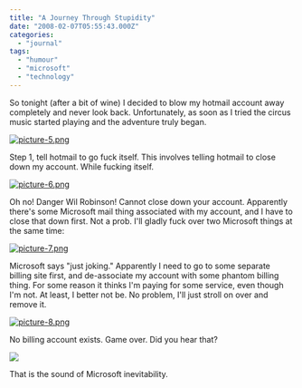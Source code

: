 ```yaml
---
title: "A Journey Through Stupidity"
date: "2008-02-07T05:55:43.000Z"
categories: 
  - "journal"
tags: 
  - "humour"
  - "microsoft"
  - "technology"
---
```


<script type="text/javascript">digg_url = 'http://digg.com/apple/This_is_why_the_world_hates_Microsoft';</script>

<script src="http://digg.com/tools/diggthis.js" type="text/javascript"></script>

  
So tonight (after a bit of wine) I decided to blow my hotmail account away completely and never look back. Unfortunately, as soon as I tried the circus music started playing and the adventure truly began.

[![picture-5.png](http://www.migratorynerd.com/wp-content/uploads/2008/02/picture-5.png)](http://www.migratorynerd.com/wp-content/uploads/2008/02/picture-5.png "picture-5.png")

Step 1, tell hotmail to go fuck itself. This involves telling hotmail to close down my account. While fucking itself.

[![picture-6.png](http://www.migratorynerd.com/wp-content/uploads/2008/02/picture-6.png)](http://www.migratorynerd.com/wp-content/uploads/2008/02/picture-6.png "picture-6.png")

Oh no! Danger Wil Robinson! Cannot close down your account. Apparently there's some Microsoft mail thing associated with my account, and I have to close that down first. Not a prob. I'll gladly fuck over two Microsoft things at the same time:

[![picture-7.png](http://www.migratorynerd.com/wp-content/uploads/2008/02/picture-7.png)](http://www.migratorynerd.com/wp-content/uploads/2008/02/picture-7.png "picture-7.png")

Microsoft says "just joking." Apparently I need to go to some separate billing site first, and de-associate my account with some phantom billing thing. For some reason it thinks I'm paying for some service, even though I'm not. At least, I better not be. No problem, I'll just stroll on over and remove it.

[![picture-8.png](http://www.migratorynerd.com/wp-content/uploads/2008/02/picture-8.png)](http://www.migratorynerd.com/wp-content/uploads/2008/02/picture-8.png "picture-8.png")

No billing account exists. Game over. Did you hear that?

![](images/matrix-revolutions-lg-05.jpg)

That is the sound of Microsoft inevitability.
